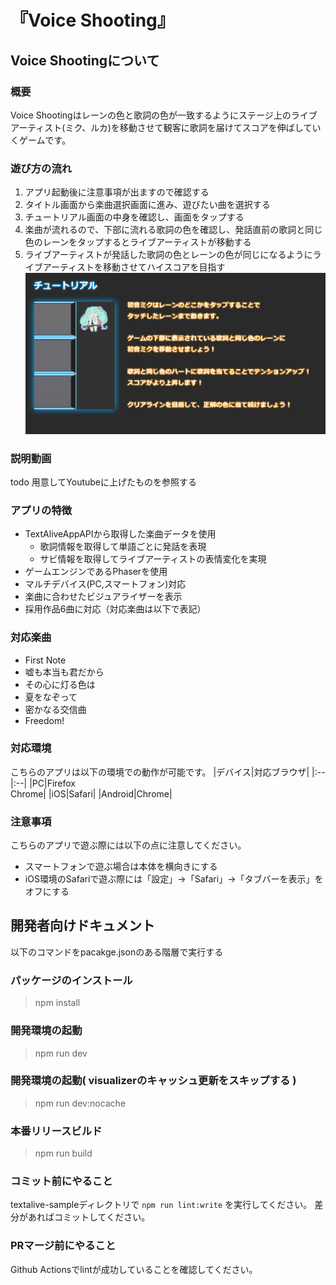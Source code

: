 # 『Voice Shooting』
## Voice Shootingについて
### 概要
Voice Shootingはレーンの色と歌詞の色が一致するようにステージ上のライブアーティスト(ミク、ルカ)を移動させて観客に歌詞を届けてスコアを伸ばしていくゲームです。

### 遊び方の流れ
1. アプリ起動後に注意事項が出ますので確認する
1. タイトル画面から楽曲選択画面に進み、遊びたい曲を選択する
1. チュートリアル画面の中身を確認し、画面をタップする
1. 楽曲が流れるので、下部に流れる歌詞の色を確認し、発話直前の歌詞と同じ色のレーンをタップするとライブアーティストが移動する
1. ライブアーティストが発話した歌詞の色とレーンの色が同じになるようにライブアーティストを移動させてハイスコアを目指す
![チュートリアル](textalive-sample/src/assets/TutorialDescription.png)

### 説明動画
todo 用意してYoutubeに上げたものを参照する

### アプリの特徴
- TextAliveAppAPIから取得した楽曲データを使用
  - 歌詞情報を取得して単語ごとに発話を表現
  - サビ情報を取得してライブアーティストの表情変化を実現
- ゲームエンジンであるPhaserを使用
- マルチデバイス(PC,スマートフォン)対応
- 楽曲に合わせたビジュアライザーを表示
- 採用作品6曲に対応（対応楽曲は以下で表記）


### 対応楽曲
- First Note
- 嘘も本当も君だから
- その心に灯る色は
- 夏をなぞって
- 密かなる交信曲
- Freedom!

### 対応環境
こちらのアプリは以下の環境での動作が可能です。
|デバイス|対応ブラウザ|
|:--|:--|
|PC|Firefox<br>Chrome|
|iOS|Safari|
|Android|Chrome|

### 注意事項
こちらのアプリで遊ぶ際には以下の点に注意してください。
- スマートフォンで遊ぶ場合は本体を横向きにする
- iOS環境のSafariで遊ぶ際には「設定」→「Safari」→「タブバーを表示」をオフにする

## 開発者向けドキュメント
以下のコマンドをpacakge.jsonのある階層で実行する
### パッケージのインストール
> npm install

### 開発環境の起動
> npm run dev
### 開発環境の起動( visualizerのキャッシュ更新をスキップする )
> npm run dev:nocache
### 本番リリースビルド
> npm run build

### コミット前にやること
textalive-sampleディレクトリで `npm run lint:write` を実行してください。
差分があればコミットしてください。

### PRマージ前にやること
Github Actionsでlintが成功していることを確認してください。
